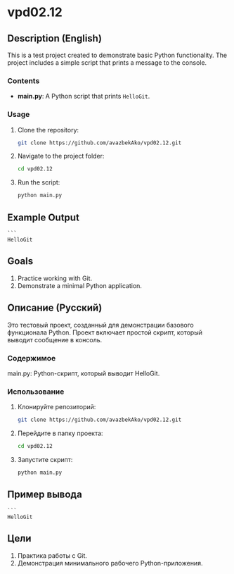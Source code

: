 # vpd02.12

## Description (English)
This is a test project created to demonstrate basic Python functionality. The project includes a simple script that prints a message to the console.

### Contents
- **main.py**: A Python script that prints `HelloGit`.

### Usage
1. Clone the repository:
   ```bash
   git clone https://github.com/avazbekAko/vpd02.12.git
2. Navigate to the project folder:
    ```bash
    cd vpd02.12
3. Run the script:
    ```bash
    python main.py

## Example Output
    ```
    HelloGit

## Goals
1. Practice working with Git.
2. Demonstrate a minimal Python application.


## Описание (Русский)
Это тестовый проект, созданный для демонстрации базового функционала Python. Проект включает простой скрипт, который выводит сообщение в консоль.

### Содержимое
  main.py: Python-скрипт, который выводит HelloGit.

### Использование
1. Клонируйте репозиторий:
    ```bash
    git clone https://github.com/avazbekAko/vpd02.12.git
2. Перейдите в папку проекта:
    ```bash
    cd vpd02.12
3. Запустите скрипт:
    ```bash
    python main.py

## Пример вывода
    ```
    HelloGit

## Цели
1. Практика работы с Git.
2. Демонстрация минимального рабочего Python-приложения.
